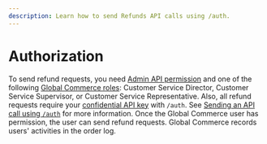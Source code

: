 ```yaml
---
description: Learn how to send Refunds API calls using /auth.
---
```


# Authorization

To send refund requests, you need [Admin API permission](../../master/getting-started/roles-and-permissions.md#commerce-api-suite-roles-and-permissions) and one of the following [Global Commerce roles](../../master/getting-started/roles-and-permissions.md#global-commerce-roles-and-permissions): Customer Service Director, Customer Service Supervisor, or Customer Service Representative. Also, all refund requests require your [confidential API key](../../resources/API-structure/api-keys.md#confidential-keys) with `/auth`. See [Sending an API call using `/auth`](../../master/getting-started/sending-api-calls.md) for more information. Once the Global Commerce user has permission, the user can send refund requests. Global Commerce records users' activities in the order log.
